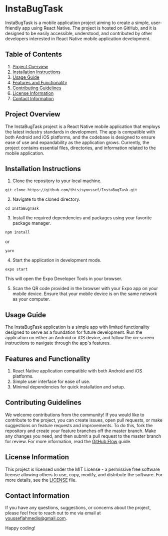# InstaBugTask

InstaBugTask is a mobile application project aiming to create a simple, user-friendly app using React Native. The project is hosted on GitHub, and it is designed to be easily accessible, understood, and contributed by other developers interested in React Native mobile application development.

## Table of Contents

1. [Project Overview](#project-overview)
2. [Installation Instructions](#installation-instructions)
3. [Usage Guide](#usage-guide)
4. [Features and Functionality](#features-and-functionality)
5. [Contributing Guidelines](#contributing-guidelines)
6. [License Information](#license-information)
7. [Contact Information](#contact-information)

## Project Overview

The InstaBugTask project is a React Native mobile application that employs the latest industry standards in development. The app is compatible with both Android and iOS platforms, and the codebase is designed to ensure ease of use and expandability as the application grows. Currently, the project contains essential files, directories, and information related to the mobile application.

## Installation Instructions

1. Clone the repository to your local machine.

```
git clone https://github.com/thisisyoussef/InstaBugTask.git
```

2. Navigate to the cloned directory.

```
cd InstaBugTask
```

3. Install the required dependencies and packages using your favorite package manager.

```
npm install
```

or 

```
yarn
```

4. Start the application in development mode.

```
expo start
```

This will open the Expo Developer Tools in your browser.

5. Scan the QR code provided in the browser with your Expo app on your mobile device. Ensure that your mobile device is on the same network as your computer.

## Usage Guide

The InstaBugTask application is a simple app with limited functionality designed to serve as a foundation for future development. Run the application on either an Android or iOS device, and follow the on-screen instructions to navigate through the app's features.

## Features and Functionality

1. React Native application compatible with both Android and iOS platforms.
2. Simple user interface for ease of use.
3. Minimal dependencies for quick installation and setup.

## Contributing Guidelines

We welcome contributions from the community! If you would like to contribute to the project, you can create issues, open pull requests, or make suggestions on feature requests and improvements. To do this, fork the repository and create your feature branches off the master branch. Make any changes you need, and then submit a pull request to the master branch for review. For more information, read the [GitHub Flow](https://guides.github.com/introduction/flow/) guide.

## License Information

This project is licensed under the MIT License - a permissive free software license allowing others to use, copy, modify, and distribute the software. For more details, see the [LICENSE](https://opensource.org/licenses/MIT) file.

## Contact Information

If you have any questions, suggestions, or concerns about the project, please feel free to reach out to me via email at [youssefiahmedis@gmail.com](mailto:youssefiahmedis@gmail.com).

Happy coding!